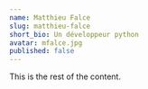```yaml
---
name: Matthieu Falce
slug: matthieu-falce
short_bio: Un développeur python 
avatar: mfalce.jpg
published: false
---
```


This is the rest of the content.
